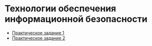 # Технологии обеспечения информационной безопасности

- [Практическое задание 1](./prz-1/)
- [Практическое задание 2](./prz-2/)
